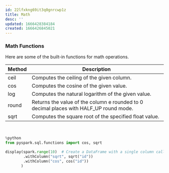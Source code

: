 ```yaml
---
id: 22lfxkng69it3q0gnrcwp1z
title: Math
desc: ''
updated: 1666428384184
created: 1666426845021
---
```

### Math Functions
Here are some of the built-in functions for math operations.

| Method | Description                                                                            |
| ------ | -------------------------------------------------------------------------------------- |
| ceil   | Computes the ceiling of the given column.                                              |
| cos    | Computes the cosine of the given value.                                                |
| log    | Computes the natural logarithm of the given value.                                     |
| round  | Returns the value of the column e rounded to 0 decimal places with HALF_UP round mode. |
| sqrt   | Computes the square root of the specified float value.                                 |

<br>

```python
%python
from pyspark.sql.functions import cos, sqrt

display(spark.range(10)  # Create a DataFrame with a single column called "id" with a range of integer values
        .withColumn("sqrt", sqrt("id"))
        .withColumn("cos", cos("id"))
       )
```
